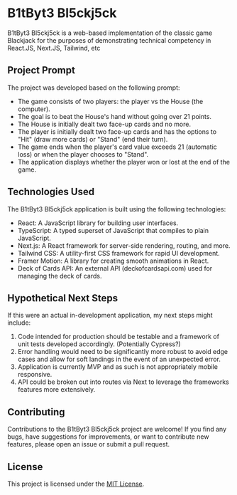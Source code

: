 # B1tByt3 Bl5ckj5ck

B1tByt3 Bl5ckj5ck is a web-based implementation of the classic game Blackjack for the purposes of demonstrating technical competency in React.JS, Next.JS, Tailwind, etc

## Project Prompt

The project was developed based on the following prompt:

- The game consists of two players: the player vs the House (the computer).
- The goal is to beat the House's hand without going over 21 points.
- The House is initially dealt two face-up cards and no more.
- The player is initially dealt two face-up cards and has the options to "Hit" (draw more cards) or "Stand" (end their turn).
- The game ends when the player's card value exceeds 21 (automatic loss) or when the player chooses to "Stand".
- The application displays whether the player won or lost at the end of the game.

## Technologies Used

The B1tByt3 Bl5ckj5ck application is built using the following technologies:

- React: A JavaScript library for building user interfaces.
- TypeScript: A typed superset of JavaScript that compiles to plain JavaScript.
- Next.js: A React framework for server-side rendering, routing, and more.
- Tailwind CSS: A utility-first CSS framework for rapid UI development.
- Framer Motion: A library for creating smooth animations in React.
- Deck of Cards API: An external API (deckofcardsapi.com) used for managing the deck of cards.

## Hypothetical Next Steps

If this were an actual in-development application, my next steps might include:

1. Code intended for production should be testable and a framework of unit tests developed accordingly. (Potentially Cypress?)
2. Error handling would need to be significantly more robust to avoid edge cases and allow for soft landings in the event of an unexpected error.
3. Application is currently MVP and as such is not appropriately mobile responsive.
4. API could be broken out into routes via Next to leverage the frameworks features more extensively.

## Contributing

Contributions to the B1tByt3 Bl5ckj5ck project are welcome! If you find any bugs, have suggestions for improvements, or want to contribute new features, please open an issue or submit a pull request.

## License

This project is licensed under the [MIT License](LICENSE).
